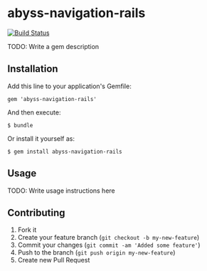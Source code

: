 # abyss-navigation-rails

[![Build Status](https://secure.travis-ci.org/jtrim/abyss-navigation-rails.png)](http://travis-ci.org/jtrim/abyss-navigation-rails)

TODO: Write a gem description

## Installation

Add this line to your application's Gemfile:

    gem 'abyss-navigation-rails'

And then execute:

    $ bundle

Or install it yourself as:

    $ gem install abyss-navigation-rails

## Usage

TODO: Write usage instructions here

## Contributing

1. Fork it
2. Create your feature branch (`git checkout -b my-new-feature`)
3. Commit your changes (`git commit -am 'Added some feature'`)
4. Push to the branch (`git push origin my-new-feature`)
5. Create new Pull Request
